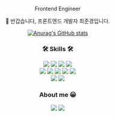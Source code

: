 <div align="center">
<p align="center"> Frontend Engineer </p>
<p align="center">👋 반갑습니다, 프론트엔드 개발자 최준경입니다. </p>

[![Anurag's GitHub stats](https://github-readme-stats.vercel.app/api?username=choejoonkyung)](https://github.com/choejoonkyung)

<h3 align="center">🛠 Skills 🛠</h3>
<p align="center">
  <img src="https://img.shields.io/badge/TypeScript-3178C6?style=flat-square&logo=TypeScript&logoColor=white"/>
    <img src="https://img.shields.io/badge/Javascript-ffb13b?style=flat-square&logo=javascript&logoColor=white"/>
    <img src="https://img.shields.io/badge/HTML-E34F26?style=flat-square&logo=HTML5&logoColor=white"/>
    <img src="https://img.shields.io/badge/css-1572B6?style=flat-square&logo=css3&logoColor=white"/><br/>
    <img src="https://img.shields.io/badge/React-61DAFB?style=flat-square&logo=React&logoColor=black"/>
    <img src="https://img.shields.io/badge/Next-000000?style=flat-square&logo=Next.js&logoColor=white"/>
    <img src="https://img.shields.io/badge/Jest-C21325?style=flat-square&logo=Jest&logoColor=white"/>
    <img src="https://img.shields.io/badge/Webpack-8DD6F9?style=flat-square&logo=Webpack&logoColor=white"/>
    <img src="https://img.shields.io/badge/Babel-F9DC3E?style=flat-square&logo=Babel&logoColor=white"/><br/>
    <img src="https://img.shields.io/badge/Webstorm-000000?style=flat-square&logo=Webstorm&logoColor=white"/>
       <img src="https://img.shields.io/badge/VScode-007ACC?style=flat-square&logo=Visual Studio Code&logoColor=white"/>
</p>

<h3 align="center"> About me 😀  </h3>
<p align="center">
  <a href="https://varletc0nst.tistory.com" target="_blank"><img src="https://img.shields.io/badge/Blog-ff5544?style=flat-square&logo=Blogger&logoColor=white&link=https://varletc0nst.tistory.com"/></a>
  <a href="mailto:choejunkyung@gmail.com"><img src="https://img.shields.io/badge/Gmail-4285F4?style=flat-square&logo=Gmail&logoColor=white&link=choejunkyung@gmail.com"/></a>
</p>

